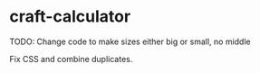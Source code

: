 # craft-calculator
 
TODO: Change code to make sizes either big or small, no middle

Fix CSS and combine duplicates.